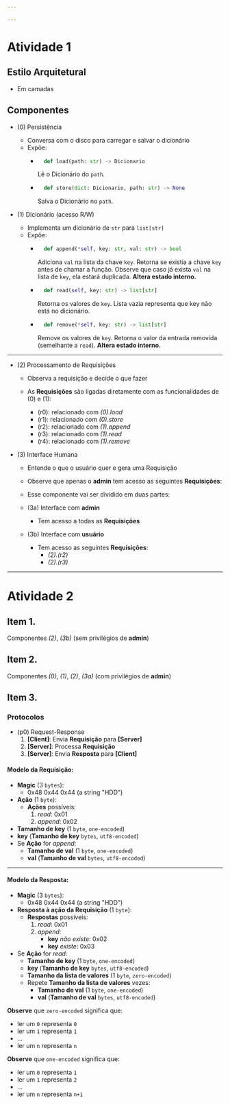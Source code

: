 ```yaml
---

---
```

# Atividade 1

## Estilo Arquitetural

* Em camadas

## Componentes

* (0) Persistência
  * Conversa com o disco para carregar e salvar o dicionário
  * Expõe:
    * ```python
        def load(path: str) -> Dicionario
      ```
      Lê o Dicionário do `path`.
    * ```python
        def store(dict: Dicionario, path: str) -> None
      ```
      Salva o Dicionário no `path`.

* (1) Dicionário (acesso R/W)
  * Implementa um dicionário de `str` para `list[str]`
  * Expõe:
    * ```python
        def append(*self, key: str, val: str) -> bool
      ```
      Adiciona `val` na lista da chave `key`.
      Retorna se existia a chave `key` antes de chamar a função.
      Observe que caso já exista `val` na lista de `key`,
      ela estará duplicada.
      **Altera estado interno.**

    * ```python
        def read(self, key: str) -> list[str]
      ```
      Retorna os valores de `key`.
      Lista vazia representa que key não está no dicionário.

    * ```python
        def remove(*self, key: str) -> list[str]
      ```
      Remove os valores de `key`.
      Retorna o valor da entrada removida (semelhante a `read`).
      **Altera estado interno.**

---
* (2) Processamento de Requisições
  * Observa a requisição e decide o que fazer

  * As **Requisições** são ligadas diretamente
  com as funcionalidades de (0) e (1):
    * (r0): relacionado com _(0).load_
    * (r1): relacionado com _(0).store_
    * (r2): relacionado com _(1).append_
    * (r3): relacionado com _(1).read_
    * (r4): relacionado com _(1).remove_

* (3) Interface Humana
  * Entende o que o usuário quer e gera uma Requisição
  * Observe que apenas o **admin** tem acesso as seguintes **Requisições**:
  * Esse componente vai ser dividido em duas partes:

  * (3a) Interface com **admin**
    * Tem acesso a todas as **Requisições**

  * (3b) Interface com **usuário**
    * Tem acesso as seguintes **Requisições**:
      * _(2).(r2)_
      * _(2).(r3)_

---
# Atividade 2

## Item 1.
Componentes _(2)_, _(3b)_ (sem privilégios de **admin**)

## Item 2.
Componentes _(0)_, _(1)_, _(2)_,
_(3a)_ (com privilégios de **admin**)

## Item 3.

### Protocolos

* (p0) Request-Response
  1. **[Client]**: Envia **Requisição** para **[Server]**
  2. **[Server]**: Processa **Requisição**
  3. **[Server]**: Envia **Resposta** para **[Client]**

#### Modelo da **Requisição**:
  * **Magic** (3 `bytes`):
    * 0x48 0x44 0x44 (a string "HDD")
  * **Ação** (1 `byte`): 
    * **Ações** possíveis:
      1. _read_: 0x01
      2. _append_: 0x02
  * **Tamanho de key** (1 `byte`, `one-encoded`)
  * **key** (**Tamanho de key** `bytes`, `utf8-encoded`)
  * Se **Ação** for _append_:
    * **Tamanho de val** (1 `byte`, `one-encoded`)
    * **val** (**Tamanho de val** `bytes`, `utf8-encoded`)

---
#### Modelo da **Resposta**:
  * **Magic** (3 `bytes`):
    * 0x48 0x44 0x44 (a string "HDD")
  * **Resposta à ação da Requisição** (1 `byte`): 
    * **Respostas** possíveis:
      1. _read_: 0x01
      2. _append_:
          * **key** _não existe_: 0x02
          * **key** _existe_: 0x03
  * Se **Ação** for _read_:
    * **Tamanho de key** (1 `byte`, `one-encoded`)
    * **key** (**Tamanho de key** `bytes`, `utf8-encoded`)
    * **Tamanho da lista de valores** (1 `byte`, `zero-encoded`)
    * Repete **Tamanho da lista de valores** vezes:
      * **Tamanho de val** (1 `byte`, `one-encoded`)
      * **val** (**Tamanho de val** `bytes`, `utf8-encoded`)

**Observe** que `zero-encoded` significa que:
* ler um `0` representa `0`
* ler um `1` representa `1`
* ...
* ler um `n` representa `n`

**Observe** que `one-encoded` significa que:
* ler um `0` representa `1`
* ler um `1` representa `2`
* ...
* ler um `n` representa `n+1`
